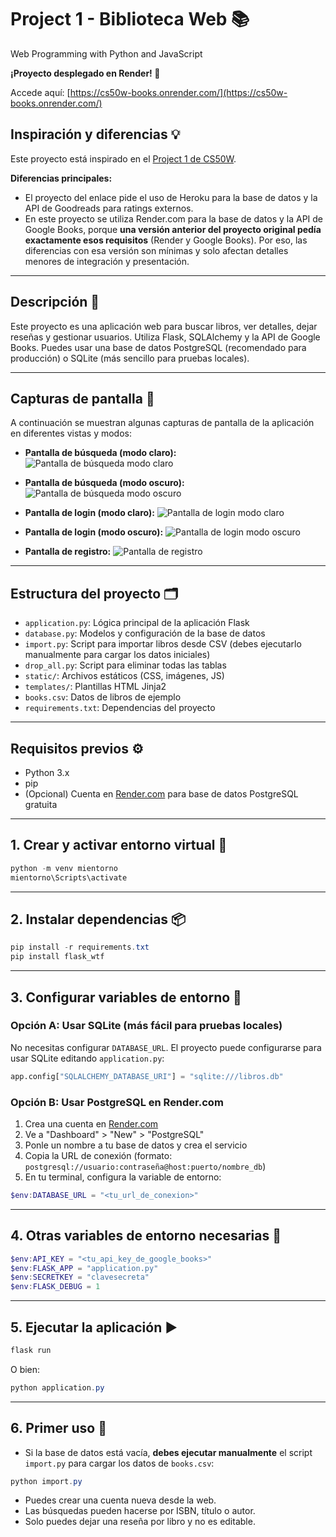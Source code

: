 # Project 1 - Biblioteca Web 📚

Web Programming with Python and JavaScript

**¡Proyecto desplegado en Render! 🚀**

Accede aquí: [https://cs50w-books.onrender.com/](https://cs50w-books.onrender.com/)

## Inspiración y diferencias 💡

Este proyecto está inspirado en el [Project 1 de CS50W](https://docs.cs50.net/ocw/web/projects/1/project1.html).

**Diferencias principales:**
- El proyecto del enlace pide el uso de Heroku para la base de datos y la API de Goodreads para ratings externos.
- En este proyecto se utiliza Render.com para la base de datos y la API de Google Books, porque **una versión anterior del proyecto original pedía exactamente esos requisitos** (Render y Google Books). Por eso, las diferencias con esa versión son mínimas y solo afectan detalles menores de integración y presentación.

---

## Descripción 📝

Este proyecto es una aplicación web para buscar libros, ver detalles, dejar reseñas y gestionar usuarios. Utiliza Flask, SQLAlchemy y la API de Google Books. Puedes usar una base de datos PostgreSQL (recomendado para producción) o SQLite (más sencillo para pruebas locales).

---

## Capturas de pantalla 📸

A continuación se muestran algunas capturas de pantalla de la aplicación en diferentes vistas y modos:

- **Pantalla de búsqueda (modo claro):**
  ![Pantalla de búsqueda modo claro](static/images/search_light.png)

- **Pantalla de búsqueda (modo oscuro):**
  ![Pantalla de búsqueda modo oscuro](static/images/search_black.png)

- **Pantalla de login (modo claro):**
  ![Pantalla de login modo claro](static/images/login.png)

- **Pantalla de login (modo oscuro):**
  ![Pantalla de login modo oscuro](static/images/login_black.png)

- **Pantalla de registro:**
  ![Pantalla de registro](static/images/register.png)

---

## Estructura del proyecto 🗂️

- `application.py`: Lógica principal de la aplicación Flask
- `database.py`: Modelos y configuración de la base de datos
- `import.py`: Script para importar libros desde CSV (debes ejecutarlo manualmente para cargar los datos iniciales)
- `drop_all.py`: Script para eliminar todas las tablas
- `static/`: Archivos estáticos (CSS, imágenes, JS)
- `templates/`: Plantillas HTML Jinja2
- `books.csv`: Datos de libros de ejemplo
- `requirements.txt`: Dependencias del proyecto

---

## Requisitos previos ⚙️
- Python 3.x
- pip
- (Opcional) Cuenta en [Render.com](https://render.com/) para base de datos PostgreSQL gratuita

---

## 1. Crear y activar entorno virtual 🐍

```powershell
python -m venv mientorno
mientorno\Scripts\activate
```

---

## 2. Instalar dependencias 📦

```powershell
pip install -r requirements.txt
pip install flask_wtf
```

---

## 3. Configurar variables de entorno 🔑

### Opción A: Usar SQLite (más fácil para pruebas locales)
No necesitas configurar `DATABASE_URL`. El proyecto puede configurarse para usar SQLite editando `application.py`:

```python
app.config["SQLALCHEMY_DATABASE_URI"] = "sqlite:///libros.db"
```

### Opción B: Usar PostgreSQL en Render.com

1. Crea una cuenta en [Render.com](https://render.com/)
2. Ve a "Dashboard" > "New" > "PostgreSQL"
3. Ponle un nombre a tu base de datos y crea el servicio
4. Copia la URL de conexión (formato: `postgresql://usuario:contraseña@host:puerto/nombre_db`)
5. En tu terminal, configura la variable de entorno:

```powershell
$env:DATABASE_URL = "<tu_url_de_conexion>"
```

---

## 4. Otras variables de entorno necesarias 🧩

```powershell
$env:API_KEY = "<tu_api_key_de_google_books>"
$env:FLASK_APP = "application.py"
$env:SECRETKEY = "clavesecreta"
$env:FLASK_DEBUG = 1
```

---

## 5. Ejecutar la aplicación ▶️

```powershell
flask run
```
O bien:
```powershell
python application.py
```

---

## 6. Primer uso 🚦
- Si la base de datos está vacía, **debes ejecutar manualmente** el script `import.py` para cargar los datos de `books.csv`:

```powershell
python import.py
```

- Puedes crear una cuenta nueva desde la web.
- Las búsquedas pueden hacerse por ISBN, título o autor.
- Solo puedes dejar una reseña por libro y no es editable.
